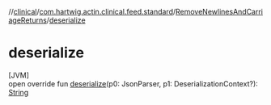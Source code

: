 //[clinical](../../../index.md)/[com.hartwig.actin.clinical.feed.standard](../index.md)/[RemoveNewlinesAndCarriageReturns](index.md)/[deserialize](deserialize.md)

# deserialize

[JVM]\
open override fun [deserialize](deserialize.md)(p0: JsonParser, p1: DeserializationContext?): [String](https://kotlinlang.org/api/latest/jvm/stdlib/kotlin/-string/index.html)
